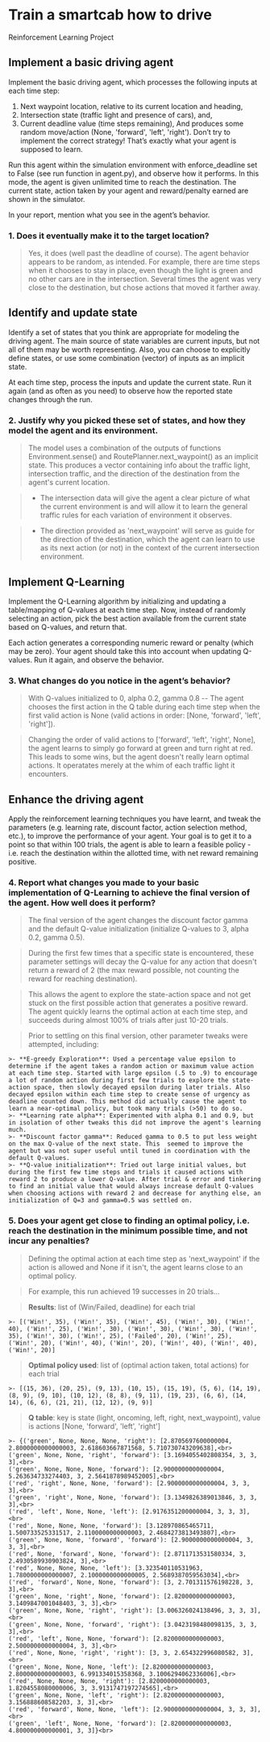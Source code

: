 
# Train a smartcab how to drive
Reinforcement Learning Project

## Implement a basic driving agent

Implement the basic driving agent, which processes the following inputs at each time step:

1. Next waypoint location, relative to its current location and heading,
2. Intersection state (traffic light and presence of cars), and,
3. Current deadline value (time steps remaining),
And produces some random move/action (None, 'forward', 'left', 'right'). Don’t try to implement the correct strategy! That’s exactly what your agent is supposed to learn.

Run this agent within the simulation environment with enforce_deadline set to False (see run function in agent.py), and observe how it performs. In this mode, the agent is given unlimited time to reach the destination. The current state, action taken by your agent and reward/penalty earned are shown in the simulator.

In your report, mention what you see in the agent’s behavior.
### 1. Does it eventually make it to the target location?
> Yes, it does (well past the deadline of course). The agent behavior appears to be random, as intended. For example, there are time steps when it chooses to stay in place, even though the light is green and no other cars are in the intersection. Several times the agent was very close to the destination, but chose actions that moved it farther away.


## Identify and update state

Identify a set of states that you think are appropriate for modeling the driving agent. The main source of state variables are current inputs, but not all of them may be worth representing. Also, you can choose to explicitly define states, or use some combination (vector) of inputs as an implicit state.

At each time step, process the inputs and update the current state. Run it again (and as often as you need) to observe how the reported state changes through the run.

### 2. Justify why you picked these set of states, and how they model the agent and its environment.
> The model uses a combination of the outputs of functions Environment.sense() and RoutePlanner.next_waypoint() as an implicit state. This produces a vector containing info about the traffic light, intersection traffic, and the direction of the destination from the agent's current location.

> * The intersection data will give the agent a clear picture of what the current environment is and will allow it to learn the general traffic rules for each variation of environment it observes.

> * The direction provided as 'next_waypoint' will serve as guide for the direction of the destination, which the agent can learn to use as its next action (or not) in the context of the current intersection environment.


## Implement Q-Learning

Implement the Q-Learning algorithm by initializing and updating a table/mapping of Q-values at each time step. Now, instead of randomly selecting an action, pick the best action available from the current state based on Q-values, and return that.

Each action generates a corresponding numeric reward or penalty (which may be zero). Your agent should take this into account when updating Q-values. Run it again, and observe the behavior.

### 3. What changes do you notice in the agent’s behavior?
> With Q-values initialized to 0, alpha 0.2, gamma 0.8 -- The agent chooses the first action in the Q table during each time step when the first valid action is None (valid actions in order: [None, 'forward', 'left', 'right']).

> Changing the order of valid actions to ['forward', 'left', 'right', None], the agent learns to simply go forward at green and turn right at red. This leads to some wins, but the agent doesn't really learn optimal actions. It operatates merely at the whim of each traffic light it encounters.

## Enhance the driving agent

Apply the reinforcement learning techniques you have learnt, and tweak the parameters (e.g. learning rate, discount factor, action selection method, etc.), to improve the performance of your agent. Your goal is to get it to a point so that within 100 trials, the agent is able to learn a feasible policy - i.e. reach the destination within the allotted time, with net reward remaining positive.

### 4. Report what changes you made to your basic implementation of Q-Learning to achieve the final version of the agent. How well does it perform?
> The final version of the agent changes the discount factor gamma and the default Q-value initialization (initialize Q-values to 3, alpha 0.2, gamma 0.5).

> During the first few times that a specific state is encountered, these parameter settings will decay the Q-value for any action that doesn't return a reward of 2 (the max reward possible, not counting the reward for reaching destination). 

> This allows the agent to explore the state-action space and not get stuck on the first possible action that generates a positive reward. The agent quickly learns the optimal action at each time step, and succeeds during almost 100% of trials after just 10-20 trials.

> Prior to settling on this final version, other parameter tweaks were attempted, including:

    >- **E-greedy Exploration**: Used a percentage value epsilon to determine if the agent takes a random action or maximum value action at each time step. Started with large epsilon (.5 to .9) to encourage a lot of random action during first few trials to explore the state-action space, then slowly decayed epsilon during later trials. Also decayed epsilon within each time step to create sense of urgency as deadline counted down. This method did actually cause the agent to learn a near-optimal policy, but took many trials (>50) to do so.
    >- **Learning rate alpha**: Experimented with alpha 0.1 and 0.9, but in isolation of other tweaks this did not improve the agent's learning much.
    >- **Discount factor gamma**: Reduced gamma to 0.5 to put less weight on the max Q-value of the next state. This  seemed to improve the agent but was not super useful until tuned in coordination with the default Q-values.
    >- **Q-value initialization**: Tried out large initial values, but during the first few time steps and trials it caused actions with reward 2 to produce a lower Q-value. After trial & error and tinkering to find an initial value that would always increase default Q-values when choosing actions with reward 2 and decrease for anything else, an initialization of Q=3 and gamma=0.5 was settled on.

### 5. Does your agent get close to finding an optimal policy, i.e. reach the destination in the minimum possible time, and not incur any penalties?
> Defining the optimal action at each time step as 'next_waypoint' if the action is allowed and None if it isn't, the agent learns close to an optimal policy. 

> For example, this run achieved 19 successes in 20 trials...

> **Results**: list of (Win/Failed, deadline) for each trial 
    
    >- [('Win!', 35), ('Win!', 35), ('Win!', 45), ('Win!', 30), ('Win!', 40), ('Win!', 25), ('Win!', 30), ('Win!', 30), ('Win!', 30), ('Win!', 35), ('Win!', 30), ('Win!', 25), ('Failed', 20), ('Win!', 25), ('Win!', 20), ('Win!', 40), ('Win!', 20), ('Win!', 40), ('Win!', 40), ('Win!', 20)]

> **Optimal policy used**: list of (optimal action taken, total actions) for each trial

    >- [(15, 36), (20, 25), (9, 13), (10, 15), (15, 19), (5, 6), (14, 19), (8, 9), (9, 10), (10, 12), (8, 8), (9, 11), (19, 23), (6, 6), (14, 14), (6, 6), (21, 21), (12, 12), (9, 9)]

> **Q table**: key is state (light, oncoming, left, right, next_waypoint), value is actions [None, 'forward', 'left', 'right']


    >- {('green', None, None, None, 'right'): [2.8705697600000004, 2.8000000000000003, 2.618603667871568, 5.710730743209638],<br>
    ('green', None, None, 'right', 'forward'): [3.1694055402808354, 3, 3, 3],<br>
    ('green', None, None, None, 'forward'): [2.9000000000000004, 5.263634733274403, 3, 2.5641878989452005],<br>
    ('red', 'right', None, None, 'forward'): [2.9000000000000004, 3, 3, 3],<br>
    ('green', 'right', None, None, 'forward'): [3.1349826389013846, 3, 3, 3],<br>
    ('red', 'left', None, None, 'left'): [2.9176351200000004, 3, 3, 3],<br>
    ('red', None, None, None, 'forward'): [3.128970865465711, 1.500733525331517, 2.1100000000000003, 2.4684273813493807],<br>
    ('green', None, None, 'forward', 'forward'): [2.9000000000000004, 3, 3, 3],<br>
    ('red', None, 'forward', None, 'forward'): [2.8711713531580334, 3, 2.4930589930903824, 3],<br>
    ('red', None, None, None, 'left'): [3.323540110531963, 1.7800000000000007, 2.1000000000000005, 2.5689387059563034],<br>
    ('red', 'forward', None, None, 'forward'): [3, 2.701311576198228, 3, 3],<br>
    ('green', None, 'right', None, 'forward'): [2.8200000000000003, 3.1409847001048403, 3, 3],<br>
    ('green', None, None, 'right', 'right'): [3.006326024138496, 3, 3, 3],<br>
    ('green', None, None, 'forward', 'right'): [3.0423198480098135, 3, 3, 3],<br>
    ('red', 'left', None, None, 'forward'): [2.8200000000000003, 2.5000000000000004, 3, 3],<br>
    ('red', None, None, 'right', 'right'): [3, 3, 2.654322996080582, 3],<br>
    ('green', None, None, None, 'left'): [2.8200000000000003, 2.8000000000000003, 6.991334015358368, 3.1006294062336006],<br>
    ('red', None, None, None, 'right'): [2.8200000000000003, 1.8204558080000006, 3, 3.9131747197274565],<br>
    ('green', None, None, 'left', 'right'): [2.8200000000000003, 3.156888608582203, 3, 3],<br>
    ('red', 'forward', None, None, 'left'): [2.9000000000000004, 3, 3, 3],<br>
    ('green', 'left', None, None, 'forward'): [2.8200000000000003, 4.800000000000001, 3, 3]}<br>
